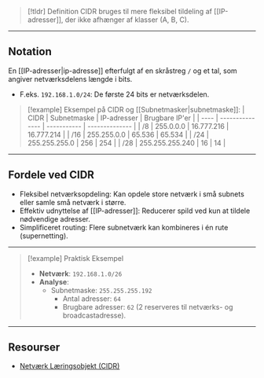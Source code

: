 > [!tldr] Definition
> CIDR bruges til mere fleksibel tildeling af [[IP-adresser]], der ikke afhænger af klasser (A, B, C).

---

## Notation
En [[IP-adresser|ip-adresse]] efterfulgt af en skråstreg `/` og et tal, som angiver netværksdelens længde i bits.
- F.eks. `192.168.1.0/24`: De første 24 bits er netværksdelen.

> [!example] Eksempel på CIDR og [[Subnetmasker|subnetmaske]]:
>| CIDR | Subnetmaske     | IP-adresser | Brugbare IP'er |
> | ---- | --------------- | ----------- | -------------- |
> | /8   | 255.0.0.0       | 16.777.216  | 16.777.214     |
> | /16  | 255.255.0.0     | 65.536      | 65.534         |
> | /24  | 255.255.255.0   | 256         | 254            |
> | /28  | 255.255.255.240 | 16          | 14             |
>

---

## Fordele ved CIDR
- Fleksibel netværksopdeling: Kan opdele store netværk i små subnets eller samle små netværk i større.
- Effektiv udnyttelse af [[IP-adresser]]: Reducerer spild ved kun at tildele nødvendige adresser.
- Simplificeret routing: Flere subnetværk kan kombineres i én rute (supernetting).

---

> [!example] Praktisk Eksempel
> - **Netværk**: `192.168.1.0/26`
>- **Analyse**:
 > 	 - Subnetmaske: `255.255.255.192`
   > 	 - Antal adresser: `64`
   > 	 - Brugbare adresser: `62` (2 reserveres til netværks- og broadcastadresse).

---

## Resourser
- [Netværk Læringsobjekt (CIDR)](https://scorm.itslearning.com/data/3289/C20150/ims_import_29/scormcontent/index.html#/lessons/iWCDu6UTr_MK5uAt8zdNLa37K2CT0QQ3)



